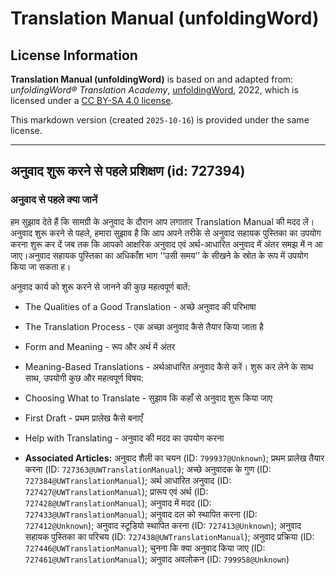 # Translation Manual (unfoldingWord)

## License Information

**Translation Manual (unfoldingWord)** is based on and adapted from: _unfoldingWord® Translation Academy_, [unfoldingWord](https://unfoldingword.org/utw), 2022, which is licensed under a [CC BY-SA 4.0 license](https://creativecommons.org/licenses/by-sa/4.0/legalcode.en).

This markdown version (created `2025-10-16`) is provided under the same license.



--------------------------------

## अनुवाद शुरू करने से पहले प्रशिक्षण (id: 727394)

### अनुवाद से पहले क्या जानें

हम सुझाव देते हैं कि सामग्री के अनुवाद के दौरान आप लगातार Translation Manual की मदद लें। अनुवाद शुरू करने से पहले, हमारा सुझाव है कि आप अपने तरीके से अनुवाद सहायक पुस्तिका का उपयोग करना शुरू कर दें जब तक कि आपको आक्षरिक अनुवाद एवं अर्थ\-आधारित अनुवाद में अंतर समझ में न आ जाए।अनुवाद सहायक पुस्तिका का अधिकाँश भाग ‘‘उसी समय’’ के सीखने के स्रोत के रूप में उपयोग किया जा सकता ह।

अनुवाद कार्य को शुरू करने से जानने की कुछ महत्वपूर्ण बातें:

* The Qualities of a Good Translation \- अच्छे अनुवाद की परिभाषा
* The Translation Process \- एक अच्छा अनुवाद कैसे तैयार किया जाता है
* Form and Meaning \- रूप और अर्थ में अंतर
* Meaning\-Based Translations \- अर्थआधारित अनुवाद कैसे करें। शुरू कर लेने के साथ साथ, उपयोगी कुछ और महत्वपूर्ण विषय:
* Choosing What to Translate \- सुझाव कि कहाँ से अनुवाद शुरू किया जाए
* First Draft \- प्रथम प्रालेख कैसे बनाएँ
* Help with Translating \- अनुवाद की मदद का उपयोग करना

* **Associated Articles:** अनुवाद शैली का चयन  (ID: `799937@Unknown`); प्रथम प्रालेख तैयार करना (ID: `727363@UWTranslationManual`); अच्छे अनुवादक के गुण (ID: `727384@UWTranslationManual`); अर्थ आधारित अनुवाद (ID: `727427@UWTranslationManual`); प्रारूप एवं अर्थ (ID: `727428@UWTranslationManual`); अनुवाद में मदद (ID: `727433@UWTranslationManual`); अनुवाद दल को स्थापित करना (ID: `727412@Unknown`); अनुवाद स्टूडियो स्थापित करना (ID: `727413@Unknown`); अनुवाद सहायक पुस्तिका का परिचय (ID: `727438@UWTranslationManual`); अनुवाद प्रक्रिया (ID: `727446@UWTranslationManual`); चुनना कि क्या अनुवाद किया जाए (ID: `727461@UWTranslationManual`); अनुवाद अवलोकन (ID: `799958@Unknown`)

